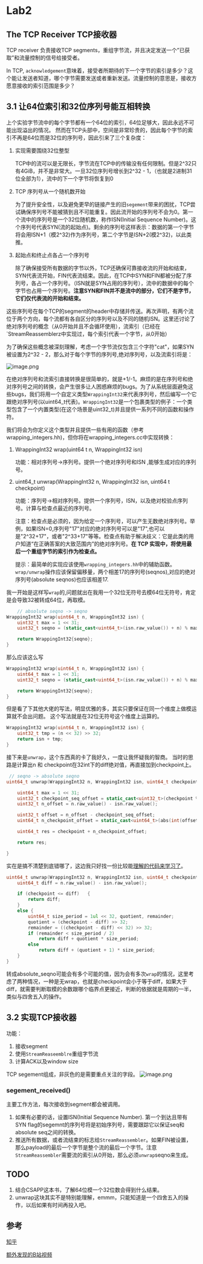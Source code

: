 # Lab2


## The TCP Receiver TCP接收器

TCP receiver 负责接收TCP segments，重组字节流，并且决定发送一个”已获取”和流量控制的信号给接受者。
 
In TCP, `acknowledgement`意味着，接受者所期待的下一个字节的索引是多少？这个能让发送者知道，哪个字节需要发送或者重新发送。流量控制的意思是，接收方愿意接收的索引范围是多少？

## 3.1 让64位索引和32位序列号能互相转换

上个实验字节流中的每个字节都有一个64位的索引，64位足够大，因此永远不可能出现溢出的情况。
然而在TCP头部中，空间是非常珍贵的，因此每个字节的索引不再是64位而是32位的序列号，因此引来了三个复杂度：

1. 实现需要围绕32位整型

    TCP中的流可以是无限长，字节流在TCP中的传输没有任何限制。但是2^32只有4GiB，并不是非常大。一旦32位序列号增长到2^32 - 1，（也就是2进制31位全部为1），流中的下一个字节将恢复到0

2. TCP 序列号从一个随机数开始

    为了提升安全性，以及避免更早的链接产生的旧`segement`带来的困扰，TCP尝试确保序列号不能被猜到且不可能重复。因此流开始的序列号不会为0。第一个流中的序列号是一个32位随机数，称作ISN(Initial Sequence Number)。这个序列号代表SYN(流的起始点)。剩余的序列号这样表示：数据的第一个字节将会用ISN+1（模2^32)作为序列号，第二个字节是ISN+2(模2^32)，以此类推。

3. 起始点和终止点各占一个序列号

    除了确保接受所有数据的字节以外，TCP还确保可靠接收流的开始和结束，SYN代表流开始，FIN代表流结束。因此，在TCP中SYN和FIN都被分配了序列号，各占一个序列号。（ISN就是SYN占用的序列号），流中的数据中的每个字节也占用一个序列号。**注意SYN和FIN并不是流中的部分，它们不是字节，它们仅代表流的开始和结束。**

这些序列号在每个TCP的segment的header中存储并传送。再次声明，有两个流位于两个方向，每个流都有各自区分的序列号以及不同的随机ISN。这里还讨论了绝对序列号的概念（从0开始并且不会循环使用），流索引（已经在`StreamReassemblerz中实现过，每个索引代表一个字节，从0开始）

为了确保这些概念被深刻理解，考虑一个字节流仅包含三个字符"cat"，如果SYN被设置为2^32 - 2，那么对于每个字节的序列号,绝对序列号，以及流索引将是：

![image.png](https://p1-juejin.byteimg.com/tos-cn-i-k3u1fbpfcp/1c04ef589fd84b3bb799b3801f4db3ea~tplv-k3u1fbpfcp-watermark.image?)

在绝对序列号和流索引直接转换是很简单的，就是+1/-1。麻烦的是在序列号和绝对序列号之间的转换，会产生很多让人困惑麻烦的bugs。为了从系统层面避免这些bugs，我们将用一个自定义类型`WrappingInt32`来代表序列号，然后编写一个它跟绝对序列号(以uint64_t代表)。`WrappingInt32`是一个包裹类型的例子：一个类型包含了一个内置类型(在这个场景是uint32_t)并且提供一系列不同的函数和操作符。

我们将会为你定义这个类型并且提供一些有用的函数（参考 wrapping_integers.hh)，但你将在wrapping_integers.cc中实现转换：

1. WrappingInt32 wrap(uint64 t n, WrappingInt32 isn)
    
    功能：相对序列号->序列号。提供一个绝对序列号和ISN ,能够生成对应的序列号。

2. uint64_t unwrap(WrappingInt32 n, WrappingInt32 isn, uint64 t checkpoint)

    功能：序列号->相对序列号。提供一个序列号，ISN，以及绝对校验点序列号。计算与检查点最近的序列号。

    注意：检查点是必须的，因为给定一个序列号，可以产生无数绝对序列号。举例，如果ISN=0,序列号"17"对应的绝对序列号可以是"17",也可以是"2^32+17"，或者"2^33+17"等等。检查点有助于解决歧义：它是此类的用户知道“在正确答案的大致范围内”的绝对序列号。**在 TCP 实现中，将使用最后一个重组字节的索引作为检查点。**

    提示：最简单的实现应该使用`wrapping_integers.hh`中的辅助函数。`wrap/unwrap`操作应该保留偏移量，两个相差17的序列号(seqnos),对应的绝对序列号(absolute seqnos)也应该相差17.


我一开始是这样写`wrap`的,问题就出在我用一个32位无符号去模64位无符号，肯定是会导致32被转成64位，再取模。

```c++
    // absolute seqno -> seqno
WrappingInt32 wrap(uint64_t n, WrappingInt32 isn) {
    uint32_t max = 1 << 31;
    uint32_t seqno = (static_cast<uint64_t>(isn.raw_value()) + n) % max;

    return WrappingInt32{seqno};
}
```
那么应该这么写

```c++
WrappingInt32 wrap(uint64_t n, WrappingInt32 isn) {
    uint64_t max = 1 << 31;
    uint32_t seqno = (static_cast<uint64_t>(isn.raw_value()) + n) % max;

    return WrappingInt32{seqno};
}
```

但是看了下其他大佬的写法，明显优雅的多，其实只要保证在同一个维度上做模运算就不会出问题。
这个写法就是在32位无符号这个维度上运算的。
```c++
WrappingInt32 wrap(uint64_t n, WrappingInt32 isn) {
    uint32_t tmp = (n << 32) >> 32;
    return isn + tmp;
}
```

接下来是`unwrap`，这个东西真的卡了我好久，一度让我怀疑我的智商。
当时的思路是计算出n 和 checkpoint在32int下的diff绝对值，再直接加到checkpoint上。
```c++
 // seqno -> absolute seqno
uint64_t unwrap(WrappingInt32 n, WrappingInt32 isn, uint64_t checkpoint) {

    uint64_t max = 1 << 31;
    uint32_t checkpoint_seq_offset = static_cast<uint32_t>(checkpoint % max) - isn.raw_value();
    uint32_t n_offset = n.raw_value() - isn.raw_value();

    uint32_t offset = n_offset - checkpoint_seq_offset;
    uint64_t n_checkpoint_offset = static_cast<uint64_t>(abs(int(offset)));

    uint64_t res = checkpoint + n_checkpoint_offset;

    return res;

}
```
实在是搞不清楚到底错哪了，这边我只好找一份比较能[理解的代码来学习了](https://zhuanlan.zhihu.com/p/265156728)。
```c++
uint64_t unwrap(WrappingInt32 n, WrappingInt32 isn, uint64_t checkpoint) {
    uint64_t diff = n.raw_value() - isn.raw_value();

    if (checkpoint <= diff)   {
        return diff;
    }
    else {
        uint64_t size_period = 1ul << 32, quotient, remainder;   
        quotient = (checkpoint - diff) >> 32;
        remainder = ((checkpoint - diff) << 32) >> 32;
        if (remainder < size_period / 2)
            return diff + quotient * size_period;
        else
            return diff + (quotient + 1) * size_period;
    }
}
```

转成absolute_seqno可能会有多个可能的值，因为会有多次`wrap`的情况，这里考虑了两种情况，一种是无wrap，也就是checkpoint会小于等于diff，如果大于diff，就需要判断取模的余数跟哪个临界点更接近，判断的依据就是周期的一半，类似与四舍五入的操作。

## 3.2 实现TCP接收器
功能：
1. 接收segment
2. 使用`StreamReaseemblre`重组字节流
3. 计算ACK以及window size

TCP segement组成，非灰色的是需要重点关注的字段。
![image.png](https://p6-juejin.byteimg.com/tos-cn-i-k3u1fbpfcp/f89a1eb15c624da4822177eb0ce9532e~tplv-k3u1fbpfcp-watermark.image?)

### segement_received()
主要工作方法，每次接收到segment都会被调用。
1. 如果有必要的话，设置ISN(Initial Sequence Number). 
第一个到达且带有SYN flag的segemnt的序列号将是初始序列号，需要跟踪它以保证seq和absolute seq之间的转换。
2. 推送所有数据，或者流结束的标志给`StreamReassembler`。如果FIN被设置，那么payload的最后一个字节是整个流的最后一个字节。注意`StreamReassembler`需要流的索引从0开始，那么必须`unwrap`seqno来生成。

## TODO
1. 结合CSAPP这本书，了解64位模一个32位数会得到什么结果。
2. unwrap这块其实不是特别能理解，emmm，只能知道是一个四舍五入的操作，以后如果有时间再投入吧。

## 参考

[知乎](https://zhuanlan.zhihu.com/p/265156728)

[额外发现的B站视频](https://www.bilibili.com/video/BV1mK411f7B1/?spm_id_from=333.337.search-card.all.click&vd_source=4428275621435abc77c0ccd828a444b9)